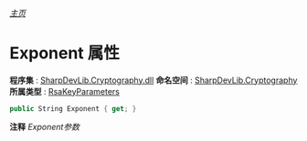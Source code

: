 ###### [主页](./Index.md "主页")
# Exponent 属性
**程序集** : [SharpDevLib.Cryptography.dll](./SharpDevLib.Cryptography.assembly.md "SharpDevLib.Cryptography.dll")
**命名空间** : [SharpDevLib.Cryptography](./SharpDevLib.Cryptography.namespace.md "SharpDevLib.Cryptography")
**所属类型** : [RsaKeyParameters](./SharpDevLib.Cryptography.RsaKeyParameters.md "RsaKeyParameters")
``` csharp
public String Exponent { get; }
```
**注释**
*Exponent参数*

